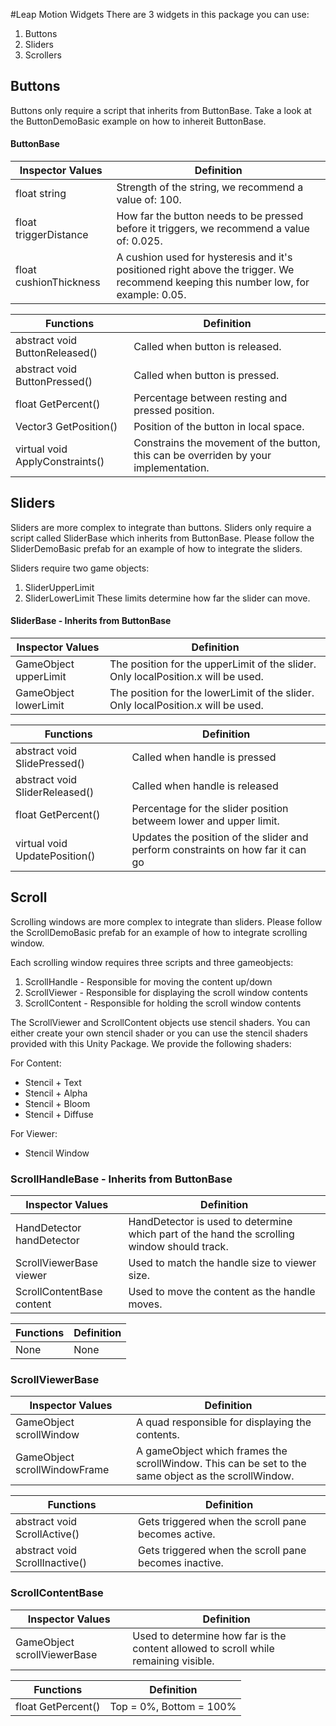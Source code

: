 #Leap Motion Widgets
There are 3 widgets in this package you can use:

1. Buttons
2. Sliders
3. Scrollers

## Buttons
Buttons only require a script that inherits from ButtonBase.
Take a look at the ButtonDemoBasic example on how to inhereit ButtonBase.

#### ButtonBase
Inspector Values  | Definition
------- | ----------
float string            | Strength of the string, we recommend a value of: 100.
float triggerDistance   | How far the button needs to be pressed before it triggers, we recommend a value of: 0.025.
float cushionThickness  | A cushion used for hysteresis and it's positioned right above the trigger. We recommend keeping this number low, for example: 0.05.

Functions | Definition
--------- | ---------
abstract void ButtonReleased()  | Called when button is released.
abstract void ButtonPressed()   | Called when button is pressed.
float GetPercent()              | Percentage between resting and pressed position.
Vector3 GetPosition()           | Position of the button in local space.
virtual void ApplyConstraints() | Constrains the movement of the button, this can be overriden by your implementation.

## Sliders
Sliders are more complex to integrate than buttons.
Sliders only require a script called SliderBase which inherits from ButtonBase.
Please follow the SliderDemoBasic prefab for an example of how to integrate the sliders.

Sliders require two game objects:
1. SliderUpperLimit
2. SliderLowerLimit
These limits determine how far the slider can move.

#### SliderBase - Inherits from ButtonBase
Inspector Values | Definition
---------------- | ----------
GameObject upperLimit | The position for the upperLimit of the slider. Only localPosition.x will be used.
GameObject lowerLimit | The position for the lowerLimit of the slider. Only localPosition.x will be used.

Functions | Definition
--------- | ----------
abstract void SlidePressed()    | Called when handle is pressed
abstract void SliderReleased()  | Called when handle is released
float GetPercent()              | Percentage for the slider position betweem lower and upper limit.
virtual void UpdatePosition()   | Updates the position of the slider and perform constraints on how far it can go

## Scroll
Scrolling windows are more complex to integrate than sliders.
Please follow the ScrollDemoBasic prefab for an example of how to integrate scrolling window.

Each scrolling window requires three scripts and three gameobjects:
1. ScrollHandle - Responsible for moving the content up/down
2. ScrollViewer - Responsible for displaying the scroll window contents
3. ScrollContent - Responsible for holding the scroll window contents

The ScrollViewer and ScrollContent objects use stencil shaders. You can either create your own stencil shader or you can use the stencil shaders provided with this Unity Package. We provide the following shaders:

For Content:
  * Stencil + Text
  * Stencil + Alpha
  * Stencil + Bloom
  * Stencil + Diffuse

For Viewer:
  * Stencil Window
  
### ScrollHandleBase - Inherits from ButtonBase
Inspector Values | Definition
---------------- | ----------
HandDetector handDetector | HandDetector is used to determine which part of the hand the scrolling window should track.
ScrollViewerBase viewer   | Used to match the handle size to viewer size. 
ScrollContentBase content | Used to move the content as the handle moves.

Functions | Definition
--------- | ----------
None | None

### ScrollViewerBase
Inspector Values | Definition
---------------- | ----------
GameObject scrollWindow       | A quad responsible for displaying the contents.
GameObject scrollWindowFrame  | A gameObject which frames the scrollWindow. This can be set to the same object as the scrollWindow.

Functions | Definition
--------- | ----------
abstract void ScrollActive()    | Gets triggered when the scroll pane becomes active.
abstract void ScrollInactive()  | Gets triggered when the scroll pane becomes inactive.

### ScrollContentBase
Inspector Values | Definition
---------------- | ----------
GameObject scrollViewerBase | Used to determine how far is the content allowed to scroll while remaining visible. 

Functions | Definition
--------- | ----------
float GetPercent() | Top = 0%, Bottom = 100%
